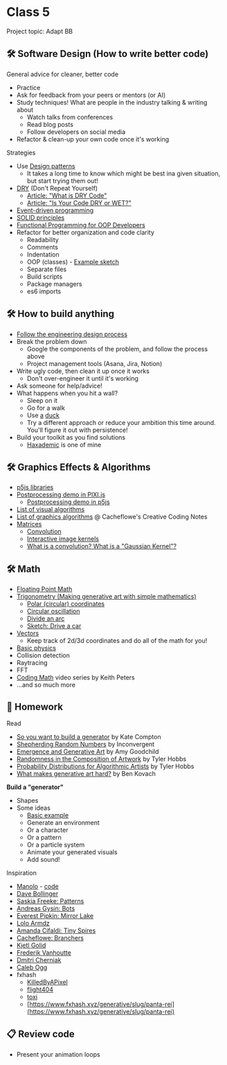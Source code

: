 # Class 5

Project topic: Adapt BB

## 🛠️ Software Design (How to write better code)

General advice for cleaner, better code
- Practice
- Ask for feedback from your peers or mentors (or AI)
- Study techniques! What are people in the industry talking & writing about
  - Watch talks from conferences
  - Read blog posts
  - Follow developers on social media
- Refactor & clean-up your own code once it's working

Strategies

- Use [Design patterns](https://medium.com/educative/the-7-most-important-software-design-patterns-d60e546afb0e)
  - It takes a long time to know which might be best ina given situation, but start trying them out!
- [DRY](https://en.wikipedia.org/wiki/Don%27t_repeat_yourself) (Don't Repeat Yourself)
  - [Article: "What is DRY Code"](https://codinglead.github.io/javascript/what-is-DRY-code)
  - [Article: "Is Your Code DRY or WET?"](https://dzone.com/articles/is-your-code-dry-or-wet)
- [Event-driven programming](https://en.wikipedia.org/wiki/Event-driven_programming)
- [SOLID principles](https://konstantinlebedev.com/solid-in-react/)
- [Functional Programming for OOP Developers](http://jessewarden.com/2016/08/beginners-guide-to-functional-programming-part-1.html)
- Refactor for better organization and code clarity
  - Readability
  - Comments
  - Indentation
  - OOP (classes) - [Example sketch](https://editor.p5js.org/cacheflowe/sketches/488Fdh1O1)
  - Separate files
  - Build scripts
  - Package managers
  - es6 imports

## 🛠️ How to build anything

- [Follow the engineering design process](../images/engineering-design-process.jfif)
- Break the problem down
  - Google the components of the problem, and follow the process above
  - Project management tools (Asana, Jira, Notion)
- Write ugly code, then clean it up once it works
  - Don't over-engineer it until it's working
- Ask someone for help/advice!
- What happens when you hit a wall?
  - Sleep on it
  - Go for a walk
  - Use [a](https://en.wikipedia.org/wiki/Rubber_duck_debugging) [duck](https://rubberduckdebugging.com/)
  - Try a different approach or reduce your ambition this time around. You'll figure it out with persistence!
- Build your toolkit as you find solutions
  - [Haxademic](https://github.com/cacheflowe/haxademic/) is one of mine

## 🛠️ Graphics Effects & Algorithms

- [p5js libraries](https://p5js.org/libraries/)
- [Postprocessing demo in PIXI.js](http://filters.pixijs.download/dev/demo/index.html)
  - [Postprocessing demo in p5js](https://editor.p5js.org/cacheflowe/sketches/nnrNlvnFF)
- [List of visual algorithms](https://thatcreativecode.page/)
- [List of graphics algorithms](https://github.com/cacheflowe/creative-coding-notes#graphics-concepts) @ Cacheflowe's Creative Coding Notes
- [Matrices](https://vitaminac.github.io/Matrices-in-Computer-Graphics/)
  - [Convolution](https://www.taylorpetrick.com/blog/post/convolution-part1)
  - [Interactive image kernels](https://setosa.io/ev/image-kernels/)
  - [What is a convolution? What is a "Gaussian Kernel"?](https://twitter.com/3blue1brown/status/1303489896519139328)

## 🛠️ Math

- [Floating Point Math](https://0.30000000000000004.com/)
- [Trigonometry (Making generative art with simple mathematics)](https://www.hailpixel.com/articles/generative-art-simple-mathematics)
  - [Polar (circular) coordinates](https://editor.p5js.org/cacheflowe/sketches/22CiPOyiN)
  - [Circular oscillation](https://editor.p5js.org/cacheflowe/sketches/QazkuY-bZ)
  - [Divide an arc](https://editor.p5js.org/cacheflowe/sketches/_9FdBq40-)
  - [Sketch: Drive a car](https://editor.p5js.org/cacheflowe/sketches/SSqX9j2X-)
- [Vectors](https://p5js.org/reference/p5.Vector/sub)
  - Keep track of 2d/3d coordinates and do all of the math for you!
- [Basic physics](https://editor.p5js.org/cacheflowe/sketches/488Fdh1O1)
- Collision detection
- Raytracing
- FFT
- [Coding Math](https://www.youtube.com/user/codingmath) video series by Keith Peters
- ...and so much more

## 📝 Homework

Read

- [So you want to build a generator](http://galaxykate0.tumblr.com/post/139774965871/so-you-want-to-build-a-generator) by Kate Compton
- [Shepherding Random Numbers](https://inconvergent.net/2016/shepherding-random-numbers/) by Inconvergent
- [Emergence and Generative Art](https://www.amygoodchild.com/blog/emergence) by Amy Goodchild
- [Randomness in the Composition of Artwork](https://tylerxhobbs.com/essays/2014/randomness-in-the-composition-of-artwork) by Tyler Hobbs
- [Probability Distributions for Algorithmic Artists](https://tylerxhobbs.com/essays/2014/probability-distributions-for-algorithmic-artists) by Tyler Hobbs
- [What makes generative art hard?](https://bendotk.com/writing/what-makes-generative-art-hard) by Ben Kovach

**Build a "generator"**

- Shapes
- Some ideas
  - [Basic example](https://editor.p5js.org/cacheflowe/sketches/JytAPkkLQ0)
  - Generate an environment
  - Or a character
  - Or a pattern
  - Or a particle system
  - Animate your generated visuals
  - Add sound!

Inspiration

- [Manolo](https://www.behance.net/manoloide) - [code](https://github.com/manoloide/AllSketchs)
- [Dave Bollinger](https://www.flickr.com/photos/davebollinger/)
- [Saskia Freeke: Patterns](http://sasj.nl/)
- [Andreas Gysin: Bots](https://www.instagram.com/p/B9KGXmNByRa/)
- [Everest Pipkin: Mirror Lake](https://everestpipkin.itch.io/mirrorlake)
- [Lolo Armdz](https://www.instagram.com/p/Bo9XS81HomN/)
- [Amanda Cifaldi: Tiny Spires](https://twitter.com/tinyspires)
- [Cacheflowe: Branchers](https://www.instagram.com/p/BwHxemPFcMc/)
- [Kjetl Golid](https://www.instagram.com/p/B1FUsgSANMz/)
- [Frederik Vanhoutte](https://www.instagram.com/p/B9scpU8HgXY/)
- [Dmitri Cherniak](https://www.instagram.com/p/CDzmKONnAlj/)
- [Caleb Ogg](https://www.instagram.com/p/B_YjBSYnMn1/)
- fxhash
  - [KilledByAPixel](https://www.fxhash.xyz/u/KilledByAPixel)
  - [flight404](https://www.fxhash.xyz/u/flight404)
  - [toxi](https://www.fxhash.xyz/u/toxi)
  - [https://www.fxhash.xyz/generative/slug/panta-rei](https://www.fxhash.xyz/generative/slug/panta-rei)

## 📋 Review code

- Present your animation loops
